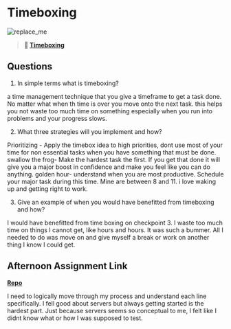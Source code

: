 # Timeboxing

![replace_me](https://codeworks.blob.core.windows.net/public/assets/img/illustrations/placeholder.svg)
> **📖 [Timeboxing](https://codeworksacademy.com/fs-student-guide/resources/wk5/03-Timeboxing)**

## Questions

1. In simple terms what is timeboxing?

 a time management technique that you give a timeframe to get a task done. No matter what when th time is over you move onto the next task. this helps you not waste too much time on something especially when you run into problems and your progress slows.

2. What three strategies will you implement and how?


Prioritizing - Apply the timebox idea to high priorities, dont use most of your time for non essential tasks when you have something that must be done.
swallow the frog- Make the hardest task the first. If you get that done it will give you a major boost in confidence and make you feel like you can do anything.
golden hour- understand when you are most productive. Schedule your major task during this time. Mine are between 8 and 11. i love waking up and getting right to work.


3. Give an example of when you would have benefitted from timeboxing and how? 

I would have benefitted from time boxing on checkpoint 3. I waste too much time on things I cannot get, like hours and hours. It was such a bummer. All I needed to do was move on and give myself a break or work on another thing I know I could get.

## Afternoon Assignment Link

**[Repo](https://github.com/TyHafen/Planets.git)**

I need to logically move through my process and understand each line specifically. I fell good about servers but always getting started is the hardest part. Just because servers seems so conceptual to me, I felt like I didnt know what or how I was supposed to test. 
